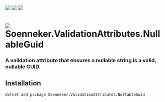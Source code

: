 ﻿[![](https://img.shields.io/nuget/v/soenneker.validationattributes.nullableguid.svg?style=for-the-badge)](https://www.nuget.org/packages/soenneker.validationattributes.nullableguid/)
[![](https://img.shields.io/github/actions/workflow/status/soenneker/soenneker.validationattributes.nullableguid/publish-package.yml?style=for-the-badge)](https://github.com/soenneker/soenneker.validationattributes.nullableguid/actions/workflows/publish-package.yml)
[![](https://img.shields.io/nuget/dt/soenneker.validationattributes.nullableguid.svg?style=for-the-badge)](https://www.nuget.org/packages/soenneker.validationattributes.nullableguid/)

# ![](https://user-images.githubusercontent.com/4441470/224455560-91ed3ee7-f510-4041-a8d2-3fc093025112.png) Soenneker.ValidationAttributes.NullableGuid
### A validation attribute that ensures a nullable string is a valid, nullable GUID.

## Installation

```
dotnet add package Soenneker.ValidationAttributes.NullableGuid
```

